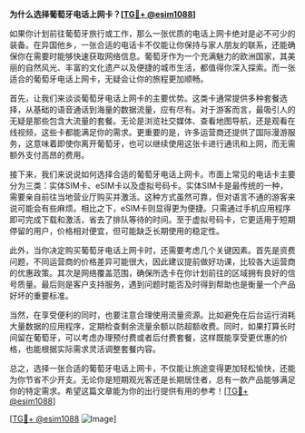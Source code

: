 **为什么选择葡萄牙电话上网卡？[[TG💪+ @esim1088](https://t.me/s/esim1088)]**

如果你计划前往葡萄牙旅行或工作，那么一张优质的电话上网卡绝对是必不可少的装备。在异国他乡，一张合适的电话卡不仅能让你保持与家人朋友的联系，还能确保你在需要时能够快速获取网络信息。葡萄牙作为一个充满魅力的欧洲国家，其美丽的自然风光、丰富的文化遗产以及便捷的城市生活，都值得你深入探索。而一张适合的葡萄牙电话上网卡，无疑会让你的旅程更加顺畅。

首先，让我们来谈谈葡萄牙电话上网卡的主要优势。这类卡通常提供多种套餐选择，从基础的语音通话到海量的数据流量，应有尽有。对于游客而言，最吸引人的无疑是那些包含大流量的套餐。无论是浏览社交媒体、查看地图导航，还是观看在线视频，这些卡都能满足你的需求。更重要的是，许多运营商还提供了国际漫游服务，这意味着即使你离开葡萄牙，也可以继续使用这张卡进行通讯和上网，而无需额外支付高昂的费用。

接下来，我们来说说如何选择合适的葡萄牙电话上网卡。市面上常见的电话卡主要分为三类：实体SIM卡、eSIM卡以及虚拟号码卡。实体SIM卡是最传统的一种，需要亲自前往当地营业厅购买并激活。这种方式虽然可靠，但对语言不通的游客来说可能会有些麻烦。相比之下，eSIM卡则显得更为便捷。只需通过手机应用程序即可完成下载和激活，省去了排队等待的时间。至于虚拟号码卡，它更适用于短期停留的用户，价格相对便宜，但可能缺乏长期使用的稳定性。

此外，当你决定购买葡萄牙电话上网卡时，还需要考虑几个关键因素。首先是资费问题，不同运营商的价格差异可能很大，因此建议提前做好功课，比较各大运营商的优惠政策。其次是网络覆盖范围，确保所选卡在你计划前往的区域拥有良好的信号质量。最后则是客户支持服务，遇到问题时能否及时得到帮助也是衡量一个产品好坏的重要标准。

当然，在享受便利的同时，也要注意合理使用流量资源。比如避免在后台运行消耗大量数据的应用程序，定期检查剩余流量余额以防超额收费。同时，如果打算长时间留在葡萄牙，可以考虑办理预付费或者后付费套餐，这样既能享受更优惠的价格，也能根据实际需求灵活调整套餐内容。

总之，选择一张合适的葡萄牙电话上网卡，不仅能让旅途变得更加轻松愉快，还能为你节省不少开支。无论你是短期观光客还是长期居住者，总有一款产品能够满足你的特定需求。希望这篇文章能为你的出行提供有用的参考！[[TG💪+ @esim1088](https://t.me/s/esim1088)]

[[TG💪+ @esim1088](https://t.me/s/esim1088) ![Image](https://i.postimg.cc/4NQfJmqS/Snipaste-2025-05-13-00-14-12.png)]